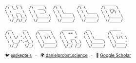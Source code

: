 ```
 __  __     ______     __         __         ______     
/\ \_\ \   /\  ___\   /\ \       /\ \       /\  __ \    
\ \  __ \  \ \  __\   \ \ \____  \ \ \____  \ \ \/\ \   
 \ \_\ \_\  \ \_____\  \ \_____\  \ \_____\  \ \_____\  
  \/_/\/_/   \/_____/   \/_____/   \/_____/   \/_____/  
                                                        
 __     __     ______     ______     __         _____   
/\ \  _ \ \   /\  __ \   /\  == \   /\ \       /\  __-. 
\ \ \/ ".\ \  \ \ \/\ \  \ \  __<   \ \ \____  \ \ \/\ \
 \ \__/".~\_\  \ \_____\  \ \_\ \_\  \ \_____\  \ \____-
  \/_/   \/_/   \/_____/   \/_/ /_/   \/_____/   \/____/

```

:bird: [@skepteis](https://twitter.com/skepteis) &nbsp;&nbsp;&#183;&nbsp;&nbsp; :earth_africa: [danielprobst.science](https://danielprobst.science) &nbsp;&nbsp;&#183;&nbsp;&nbsp; :scroll: [Google Scholar](https://scholar.google.com/citations?user=TNNgroIAAAAJ&hl=en)

<!--
**daenuprobst/daenuprobst** is a ✨ _special_ ✨ repository because its `README.md` (this file) appears on your GitHub profile.

Here are some ideas to get you started:

- 🔭 I’m currently working on ...
- 🌱 I’m currently learning ...
- 👯 I’m looking to collaborate on ...
- 🤔 I’m looking for help with ...
- 💬 Ask me about ...
- 📫 How to reach me: ...
- 😄 Pronouns: ...
- ⚡ Fun fact: ...
-->
